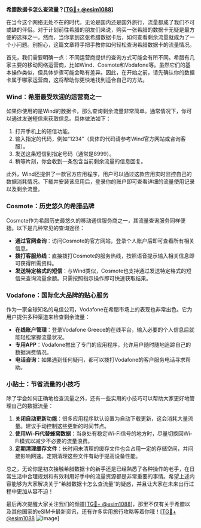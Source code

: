 **希腊数据卡怎么查流量？[[TG💪+ @esim1088](https://t.me/s/esim1088)]**

在当今这个网络无处不在的时代，无论是国内还是国外旅行，流量都成了我们不可或缺的伴侣。对于计划前往希腊的朋友们来说，购买一张希腊的数据卡无疑是最方便的选择之一。然而，当你拿到这张希腊数据卡后，如何查看剩余流量就成为了一个小问题。别担心，这篇文章将手把手教你如何轻松查询希腊数据卡的流量情况。

首先，我们需要明确一点：不同运营商提供的查询方式可能会有所不同。希腊有几家主要的移动网络运营商，比如Wind、Cosmote和Vodafone等。虽然它们的基本操作类似，但具体步骤可能会略有差异。因此，在开始之前，请先确认你的数据卡属于哪家运营商，这将帮助你更快地找到适合自己的方法。

### Wind：希腊最受欢迎的运营商之一

如果你使用的是Wind的数据卡，那么查询剩余流量非常简单。通常情况下，你可以通过发送短信来获取信息。具体做法如下：

1. 打开手机上的短信功能。
2. 输入指定的代码，例如“1234”（具体的代码请参考Wind官方网站或咨询客服）。
3. 发送这条短信到指定号码（通常是8999）。
4. 稍等片刻，你会收到一条包含当前剩余流量的信息回复。

此外，Wind还提供了一款官方应用程序，用户可以通过这款应用实时监控自己的数据消耗情况。下载并安装该应用后，登录你的账户即可查看详细的流量使用记录以及剩余流量。

### Cosmote：历史悠久的希腊品牌

Cosmote作为希腊历史最悠久的移动通信服务商之一，其流量查询服务同样便捷。以下是几种常见的查询途径：

- **通过官网查询**：访问Cosmote的官方网站，登录个人账户后即可查看所有相关信息。
- **拨打客服热线**：直接拨打Cosmote的服务热线，按照语音提示输入相关信息即可获得所需资料。
- **发送特定格式的短信**：与Wind类似，Cosmote也支持通过发送特定格式的短信来查询流量余额。只需按照指示操作即可快速获取结果。

### Vodafone：国际化大品牌的贴心服务

作为一家全球知名的电信公司，Vodafone在希腊市场上的表现也非常出色。它为用户提供多种渠道来检查剩余流量：

- **在线账户管理**：登录Vodafone Greece的在线平台，输入必要的个人信息后就能轻松掌握流量状况。
- **专用APP**：Vodafone推出了专门的应用程序，允许用户随时随地追踪自己的数据消费情况。
- **电话咨询**：如果遇到任何疑问，都可以拨打Vodafone的客户服务电话寻求帮助。

### 小贴士：节省流量的小技巧

除了学会如何正确地检查流量之外，还有一些实用的小技巧可以帮助大家更好地管理自己的数据流量：

1. **关闭自动更新功能**：很多应用程序默认设置为自动下载更新，这会消耗大量流量。建议手动控制这些更新的时间节点。
2. **使用Wi-Fi代替蜂窝数据**：当身处有稳定Wi-Fi信号的地方时，尽量切换回Wi-Fi模式以减少不必要的流量浪费。
3. **定期清理缓存文件**：长时间未清理的缓存文件也会占用一定的存储空间，并间接影响网速。定期清理这些文件有助于提高设备性能。

总之，无论你是初次接触希腊数据卡的新手还是已经熟悉了各种操作的老手，在日常生活中合理规划和有效利用好手中的流量资源都是非常重要的事情。希望上述内容能够为大家解决关于“希腊数据卡怎么查流量”的疑惑，并且让大家在未来出行过程中更加从容不迫！

最后再次提醒大家关注我们的频道[[TG💪+ @esim1088](https://t.me/s/esim1088)]，那里不仅有关于希腊以及其他国家的eSIM卡最新资讯，还有许多实用旅行攻略等着你哦！[[TG💪+ @esim1088](https://t.me/s/esim1088) ![Image](https://i.postimg.cc/4NQfJmqS/Snipaste-2025-05-13-00-14-12.png)]